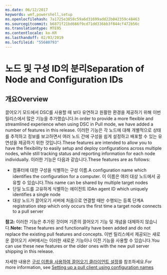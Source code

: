 ```yaml
---
ms.date: 06/12/2017
keywords: wmf,powershell,setup
ms.openlocfilehash: 7a1725e3858c59a6d31699add22b042359c48463
ms.sourcegitcommit: b6871f21bd666f9cd71dd336bb3f844cf472b56c
ms.translationtype: MTE95
ms.contentlocale: ko-KR
ms.lasthandoff: 02/03/2019
ms.locfileid: "55680793"
---
```

# <a name="separation-of-node-and-configuration-ids"></a><span data-ttu-id="4bd49-102">노드 및 구성 ID의 분리</span><span class="sxs-lookup"><span data-stu-id="4bd49-102">Separation of Node and Configuration IDs</span></span>

## <a name="overview"></a><span data-ttu-id="4bd49-103">개요</span><span class="sxs-lookup"><span data-stu-id="4bd49-103">Overview</span></span>

<span data-ttu-id="4bd49-104">끌어오기 모드에서 DSC를 사용할 때 보다 유연하고 원활한 환경을 제공하기 위해 이번 릴리스에서 많은 기능을 추가했습니다.</span><span class="sxs-lookup"><span data-stu-id="4bd49-104">In order to provide a more flexible and streamlined experience when using DSC in Pull mode, we have added a number of features in this release.</span></span> <span data-ttu-id="4bd49-105">이러한 기능은 각 노드에 대해 개별적으로 상태를 추적하고 정보를 보고하면서 여러 노드 간에 구성을 쉽게 설정하고 배포할 수 있는 유연성을 제공하기 위한 것입니다.</span><span class="sxs-lookup"><span data-stu-id="4bd49-105">These features are intended to allow you to have the flexibility to easily setup and deploy configurations across multiple nodes, while still tracking status and reporting information for each node individually.</span></span>
<span data-ttu-id="4bd49-106">이러한 기능은 다음과 같습니다.</span><span class="sxs-lookup"><span data-stu-id="4bd49-106">These features are as follows:</span></span>

* <span data-ttu-id="4bd49-107">컴퓨터에 대한 구성을 식별하는 구성 이름.</span><span class="sxs-lookup"><span data-stu-id="4bd49-107">A configuration name which identifies the configuration for a computer.</span></span> <span data-ttu-id="4bd49-108">이 이름은 여러 대상 노드에서 공유할 수 있습니다.</span><span class="sxs-lookup"><span data-stu-id="4bd49-108">This name can be shared by multiple target nodes</span></span>
* <span data-ttu-id="4bd49-109">단일 노드를 고유하게 식별하는 에이전트 ID</span><span class="sxs-lookup"><span data-stu-id="4bd49-109">An agent ID which uniquely identifies a single node</span></span>
* <span data-ttu-id="4bd49-110">대상 노드가 끌어오기 서버에 처음으로 연결할 때만 수행되는 등록 단계</span><span class="sxs-lookup"><span data-stu-id="4bd49-110">A registration step which only occurs the first time a target node connects to a pull server</span></span>

<span data-ttu-id="4bd49-111">**참고:** 이러한 기능은 추가된 것이며 기존의 끌어오기 기능 및 개념을 대체하지 않습니다.</span><span class="sxs-lookup"><span data-stu-id="4bd49-111">**Note:** These features and functionality have been added and do not replace the existing pull features and concepts.</span></span> <span data-ttu-id="4bd49-112">이번 릴리스에서 제공되는 새로운 끌어오기 서버에서는 이러한 새로운 기능이나 이전 기능을 사용할 수 있습니다.</span><span class="sxs-lookup"><span data-stu-id="4bd49-112">You can use these new features or the older ones with the new pull server shipping in this release.</span></span>

<span data-ttu-id="4bd49-113">자세한 내용은 [구성 이름을 사용하여 끌어오기 클라이언트 설정](https://msdn.microsoft.com/powershell/dsc/pullclientconfignames)를 참조하세요.</span><span class="sxs-lookup"><span data-stu-id="4bd49-113">For more information, see [Setting up a pull client using configuration names](https://msdn.microsoft.com/powershell/dsc/pullclientconfignames)</span></span>
